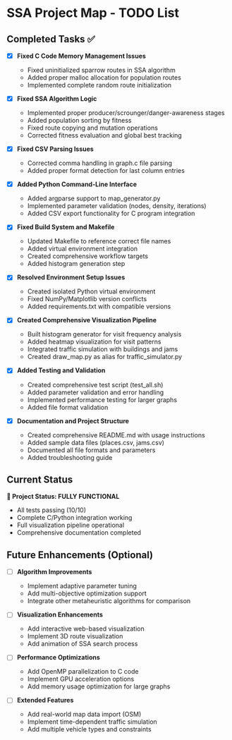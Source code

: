 # SSA Project Map - TODO List

## Completed Tasks ✅

- [x] **Fixed C Code Memory Management Issues**
  - Fixed uninitialized sparrow routes in SSA algorithm
  - Added proper malloc allocation for population routes
  - Implemented complete random route initialization

- [x] **Fixed SSA Algorithm Logic**
  - Implemented proper producer/scrounger/danger-awareness stages
  - Added population sorting by fitness
  - Fixed route copying and mutation operations
  - Corrected fitness evaluation and global best tracking

- [x] **Fixed CSV Parsing Issues**
  - Corrected comma handling in graph.c file parsing
  - Added proper format detection for last column entries

- [x] **Added Python Command-Line Interface**
  - Added argparse support to map_generator.py
  - Implemented parameter validation (nodes, density, iterations)
  - Added CSV export functionality for C program integration

- [x] **Fixed Build System and Makefile**
  - Updated Makefile to reference correct file names
  - Added virtual environment integration
  - Created comprehensive workflow targets
  - Added histogram generation step

- [x] **Resolved Environment Setup Issues**
  - Created isolated Python virtual environment
  - Fixed NumPy/Matplotlib version conflicts
  - Added requirements.txt with compatible versions

- [x] **Created Comprehensive Visualization Pipeline**
  - Built histogram generator for visit frequency analysis
  - Added heatmap visualization for visit patterns
  - Integrated traffic simulation with buildings and jams
  - Created draw_map.py as alias for traffic_simulator.py

- [x] **Added Testing and Validation**
  - Created comprehensive test script (test_all.sh)
  - Added parameter validation and error handling
  - Implemented performance testing for larger graphs
  - Added file format validation

- [x] **Documentation and Project Structure**
  - Created comprehensive README.md with usage instructions
  - Added sample data files (places.csv, jams.csv)
  - Documented all file formats and parameters
  - Added troubleshooting guide

## Current Status
**🎉 Project Status: FULLY FUNCTIONAL**
- All tests passing (10/10)
- Complete C/Python integration working
- Full visualization pipeline operational
- Comprehensive documentation completed

## Future Enhancements (Optional)

- [ ] **Algorithm Improvements**
  - Implement adaptive parameter tuning
  - Add multi-objective optimization support
  - Integrate other metaheuristic algorithms for comparison

- [ ] **Visualization Enhancements**
  - Add interactive web-based visualization
  - Implement 3D route visualization
  - Add animation of SSA search process

- [ ] **Performance Optimizations**
  - Add OpenMP parallelization to C code
  - Implement GPU acceleration options
  - Add memory usage optimization for large graphs

- [ ] **Extended Features**
  - Add real-world map data import (OSM)
  - Implement time-dependent traffic simulation
  - Add multiple vehicle types and constraints
